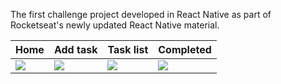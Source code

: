 The first challenge project developed in React Native as part of Rocketseat's newly updated React Native material.

| Home  | Add task | Task list  | Completed |
| ------------- | ------------- | ------------- | ------------- |
| <img src="https://user-images.githubusercontent.com/26734503/187360497-e54160e2-ab29-40a5-a7cf-6e3ed796de3d.png" /> | <img src="https://user-images.githubusercontent.com/26734503/187360892-9916dfa0-1f14-4b90-ad43-fad595b30087.png" /> | <img src="https://user-images.githubusercontent.com/26734503/187360947-3c66028f-0e4a-4bde-b2da-2e150f300421.png" /> | <img src="https://user-images.githubusercontent.com/26734503/187360997-3afff460-dc92-498b-8352-0eda8fe37bfc.png" /> |

